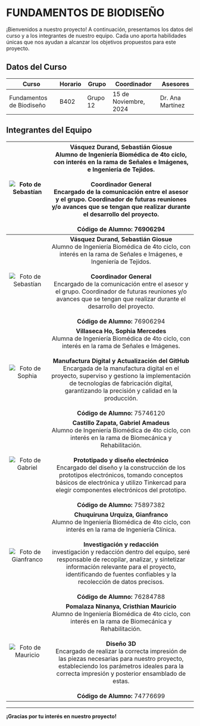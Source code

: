 # FUNDAMENTOS DE BIODISEÑO

¡Bienvenidos a nuestro proyecto! A continuación, presentamos los datos del curso y a los integrantes de nuestro equipo. Cada uno aporta habilidades únicas que nos ayudan a alcanzar los objetivos propuestos para este proyecto.

## Datos del Curso

| **Curso**            | **Horario**                                            | **Grupo** | **Coordinador** | **Asesores**        |
|----------------------|------------------------------------------------------------|---------------------|---------------------------|-----------------------|
| Fundamentos de Biodiseño | B402 | Grupo 12 | 15 de Noviembre, 2024     | Dr. Ana Martínez      |

## Integrantes del Equipo

| ![Foto de Sebastían](https://github.com/user-attachments/assets/b6fc3c71-6b8b-4e68-baf0-7d387174ec88) | **Vásquez Durand, Sebastián Giosue** <br> Alumno de Ingeniería Biomédica de 4to ciclo, con interés en la rama de Señales e Imágenes, e Ingeniería de Tejidos.<br><br>**Coordinador General**<br> Encargado de la comunicación entre el asesor y el grupo. Coordinador de futuras reuniones y/o avances que se tengan que realizar durante el desarrollo del proyecto. <br><br>**Código de Alumno:** 76906294 | 
|:---------------------------------------------------:|:---------------------------------------------------------:|
| ![Foto de Sebastían](https://github.com/user-attachments/assets/b6fc3c71-6b8b-4e68-baf0-7d387174ec88) | **Vásquez Durand, Sebastián Giosue** <br> Alumno de Ingeniería Biomédica de 4to ciclo, con interés en la rama de Señales e Imágenes, e Ingeniería de Tejidos.<br><br>**Coordinador General**<br> Encargado de la comunicación entre el asesor y el grupo. Coordinador de futuras reuniones y/o avances que se tengan que realizar durante el desarrollo del proyecto. <br><br>**Código de Alumno:** 76906294 | 
| ![Foto de Sophia](https://github.com/user-attachments/assets/09edb07c-1aff-4489-be5b-84c49aef11c9)  | **Villaseca Ho, Sophia Mercedes**<br>Alumna de Ingeniería Biomédica de 4to ciclo, con interés en la rama de Señales e Imágenes.<br><br>**Manufactura Digital y Actualización del GitHub**<br> Encargada de la manufactura digital en el proyecto, superviso y gestiono la implementación de tecnologías de fabricación digital, garantizando la precisión y calidad en la producción.<br><br>**Código de Alumno:** 75746120 |
| ![Foto de Gabriel](https://github.com/user-attachments/assets/01fa5ccb-cf52-4ee2-a38a-9b53aed13640)   | **Castillo Zapata, Gabriel Amadeus**<br>Alumno de Ingeniería Biomédica de 4to ciclo, con interés en la rama de Biomecánica y Rehabilitación.<br><br>**Prototipado y diseño electrónico**<br>Encargado del diseño y la construcción de los prototipos electrónicos, tomando conceptos básicos de electrónica y utilizo Tinkercad para elegir componentes electrónicos del prototipo.<br><br>**Código de Alumno:** 75897382 |
| ![Foto de Gianfranco](https://github.com/user-attachments/assets/d5daaefd-5b81-4bba-8214-c85652465f9a)  | **Chuquiruna Urquiza, Gianfranco**<br>Alumno de Ingeniería Biomédica de 4to ciclo, con interés en la rama de Ingeniería Clínica.<br><br>**Investigación y redacción**<br> investigación y redacción dentro del equipo, seré responsable de recopilar, analizar, y sintetizar información relevante para el proyecto, identificando de fuentes confiables y la recolección de datos precisos. <br><br>**Código de Alumno:** 76284788 |
| ![Foto de Mauricio](https://github.com/user-attachments/assets/99e2c338-cfd5-4eb3-b009-691923af9132) | **Pomalaza Ninanya, Cristhian Mauricio**<br>Alumno de Ingeniería Biomédica de 4to ciclo, con interés en la rama de Biomecánica y Rehabilitación.<br><br>**Diseño 3D**<br>Encargado de realizar la correcta impresión de las piezas necesarias para nuestro proyecto, estableciendo los parámetros ideales para la correcta impresión y posterior ensamblado de estas.<br><br>**Código de Alumno:** 74776699 |

---

**¡Gracias por tu interés en nuestro proyecto!**
